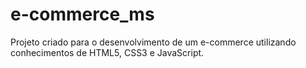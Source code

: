 # e-commerce_ms
Projeto criado para o desenvolvimento de um e-commerce utilizando conhecimentos de HTML5, CSS3 e JavaScript.
